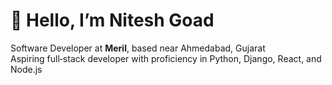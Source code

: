 # 👋 Hello, I’m Nitesh Goad

Software Developer at **Meril**, based near Ahmedabad, Gujarat  
Aspiring full‑stack developer with proficiency in Python, Django, React, and Node.js

<!--
**nitesh2910/nitesh2910** is a ✨ _special_ ✨ repository because its `README.md` (this file) appears on your GitHub profile.

Here are some ideas to get you started:

- 🔭 I’m currently working on ...
- 🌱 I’m currently learning ...
- 👯 I’m looking to collaborate on ...
- 🤔 I’m looking for help with ...
- 💬 Ask me about ...
- 📫 How to reach me: ...
- 😄 Pronouns: ...
- ⚡ Fun fact: ...
-->
